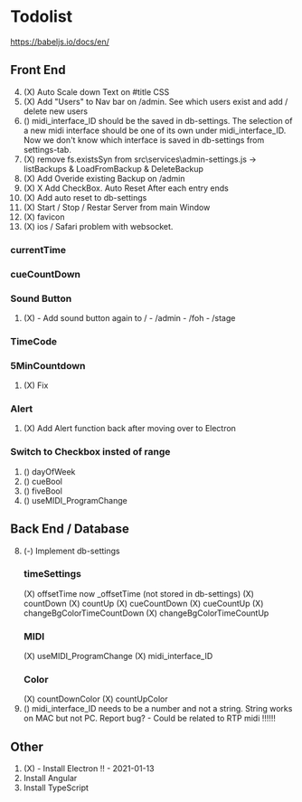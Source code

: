 # Todolist
https://babeljs.io/docs/en/

## Front End
4. (X) Auto Scale down Text on #title CSS
5. (X) Add "Users" to Nav bar on /admin. See which users exist and add / delete new users
8. () midi_interface_ID should be the saved in db-settings. The selection of a new midi interface should be one of its own under midi_interface_ID. Now we don't know which interface is saved in db-settings from settings-tab.
9. (X) remove fs.existsSyn from src\services\admin-settings.js -> listBackups & LoadFromBackup & DeleteBackup
10. (X) Add Overide existing Backup on /admin
11. (X) X Add CheckBox. Auto Reset After each entry ends
12. (X) Add auto reset to db-settings
13. (X) Start / Stop / Restar Server from main Window
14. (X) favicon
15. (X) ios / Safari problem with websocket.


### currentTime
### cueCountDown
### Sound Button
1. (X) - Add sound button again to / - /admin - /foh - /stage
### TimeCode

### 5MinCountdown
1. (X) Fix
### Alert
1. (X) Add Alert function back after moving over to Electron
### Switch to Checkbox insted of range
1. () dayOfWeek
2. () cueBool
3. () fiveBool
4. () useMIDI_ProgramChange

## Back End / Database
8. (-) Implement db-settings
    ### timeSettings
    (X) offsetTime now _offsetTime (not stored in db-settings)
    (X) countDown
    (X) countUp
    (X) cueCountDown
    (X) cueCountUp
    (X) changeBgColorTimeCountDown
    (X) changeBgColorTimeCountUp
    ### MIDI
    (X) useMIDI_ProgramChange
    (X) midi_interface_ID
    ### Color
    (X) countDownColor
    (X) countUpColor
12. () midi_interface_ID needs to be a number and not a string. String works on MAC but not PC. Report bug? - Could be related to RTP midi !!!!!!

## Other
1. (X) - Install Electron !!    - 2021-01-13
2. Install Angular
3. Install TypeScript
